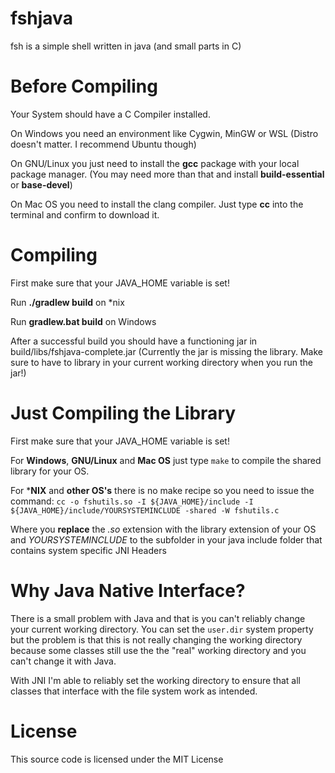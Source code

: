 # fshjava
fsh is a simple shell written in java (and small parts in C)

# Before Compiling
Your System should have a C Compiler installed.

On Windows you need an environment like Cygwin, MinGW or WSL (Distro doesn't matter. I recommend Ubuntu though)

On GNU/Linux you just need to install the **gcc** package with your local package manager. (You may need more than that and install **build-essential** or **base-devel**)

On Mac OS you need to install the clang compiler. Just type **cc** into the terminal and confirm to download it.

# Compiling
First make sure that your JAVA_HOME variable is set!

Run **./gradlew build** on *nix

Run **gradlew.bat build** on Windows

After a successful build you should have a functioning jar in build/libs/fshjava-complete.jar (Currently the jar is missing the library. Make sure to have to library in your current working directory when you run the jar!)

# Just Compiling the Library
First make sure that your JAVA_HOME variable is set!

For **Windows**, **GNU/Linux** and **Mac OS** just type `make` to compile the shared library for your OS.

For ***NIX** and **other OS's** there is no make recipe so you need to issue the command:
`cc -o fshutils.so -I ${JAVA_HOME}/include -I ${JAVA_HOME}/include/YOURSYSTEMINCLUDE -shared -W fshutils.c`

Where you **replace** the *.so* extension with the library extension of your OS and *YOURSYSTEMINCLUDE* to the
subfolder in your java include folder that contains system specific JNI Headers

# Why Java Native Interface?
There is a small problem with Java and that is you can't reliably change your current working directory. 
You can set the `user.dir` system property but the problem is that this is not really changing the working directory because some classes still use the the "real" working directory and you can't change it with Java. 

With JNI I'm able to reliably set the working directory to ensure that all classes that interface with the file system work as intended.

# License
This source code is licensed under the MIT License
